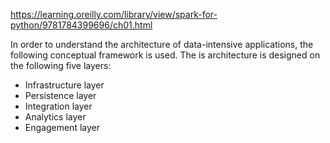 https://learning.oreilly.com/library/view/spark-for-python/9781784399696/ch01.html



In order to understand the architecture of data-intensive applications, the following conceptual framework is used. The is architecture is designed on the following five layers:

* Infrastructure layer
* Persistence layer
* Integration layer
* Analytics layer
* Engagement layer



